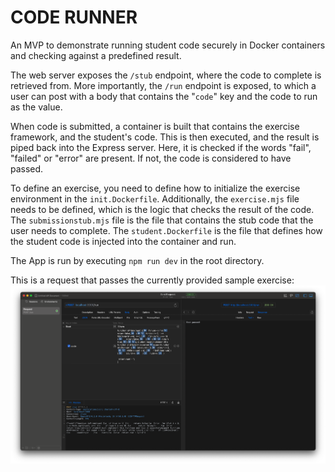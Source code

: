 # CODE RUNNER
An MVP to demonstrate running student code securely in Docker containers and checking against a predefined result.

The web server exposes the `/stub` endpoint, where the code to complete is retrieved from.
More importantly, the `/run` endpoint is exposed, to which a user can post with a body that contains the "`code`" key and the code to run as the value.

When code is submitted, a container is built that contains the exercise framework, and the student's code. This is then executed, and the result is piped back into the Express server. Here, it is checked if the words "fail", "failed" or "error" are present. If not, the code is considered to have passed.

To define an exercise, you need to define how to initialize the exercise environment in the `init.Dockerfile`. Additionally, the `exercise.mjs` file needs to be defined, which is the logic that checks the result of the code. The `submissionstub.mjs` file is the file that contains the stub code that the user needs to complete.
The `student.Dockerfile` is the file that defines how the student code is injected into the container and run.

The App is run by executing `npm run dev` in the root directory.

This is a request that passes the currently provided sample exercise:
![](./sourceimages/pass.png)